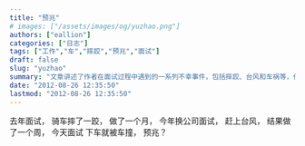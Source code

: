 ```yaml
---
title: "预兆"
# images: ["/assets/images/og/yuzhao.png"]
authors: ["eallion"]
categories: ["日志"]
tags: ["工作","车","摔跤","预兆","面试"]
draft: false
slug: "yuzhao"
summary: "文章讲述了作者在面试过程中遇到的一系列不幸事件，包括摔跤、台风和车祸等，作者开始怀疑这些事件是否是某种预兆。"
date: "2012-08-26 12:35:50"
lastmod: "2012-08-26 12:35:50"
---
```


去年面试，
骑车摔了一跤，
做了一个月，
今年换公司面试，
赶上台风，
结果做了一个周，
今天面试
下车就被车撞，
预兆？
